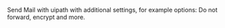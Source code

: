 Send Mail with uipath with additional settings, for example
options: Do not forward, encrypt and more.
